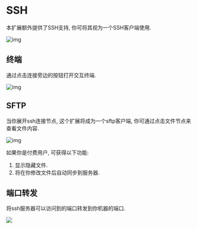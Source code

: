 # SSH

本扩展额外提供了SSH支持, 你可将其视为一个SSH客户端使用.

![img](https://doc.database-client.com/image/ssh/1652196715999.png)

## 终端

通过点击连接旁边的按钮打开交互终端.

![img](https://doc.database-client.com/image/ssh/1652196856309.png)

## SFTP

当你展开ssh连接节点, 这个扩展将成为一个sftp客户端, 你可通过点击文件节点来查看文件内容.

![img](https://doc.database-client.com/image/ssh/1648921326091.png)

如果你是付费用户, 可获得以下功能:

1. 显示隐藏文件.
2. 将在你修改文件后自动同步到服务器.

## 端口转发

将ssh服务器可以访问到的端口转发到你机器的端口.

![](https://doc.database-client.com/image/ssh/1646808779136.png)
